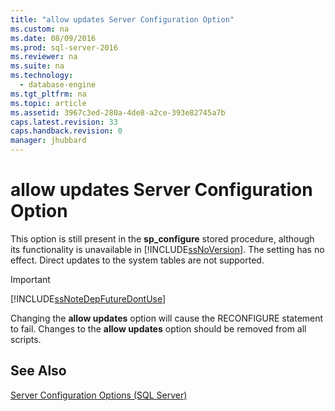 ```yaml
---
title: "allow updates Server Configuration Option"
ms.custom: na
ms.date: 08/09/2016
ms.prod: sql-server-2016
ms.reviewer: na
ms.suite: na
ms.technology: 
  - database-engine
ms.tgt_pltfrm: na
ms.topic: article
ms.assetid: 3967c3ed-280a-4de8-a2ce-393e82745a7b
caps.latest.revision: 33
caps.handback.revision: 0
manager: jhubbard
---
```

# allow updates Server Configuration Option
This option is still present in the **sp_configure** stored procedure, although its functionality is unavailable in [!INCLUDE[ssNoVersion](../../Topics/TopicNameContainA/tokens/ssNoVersion_md.md)]. The setting has no effect. Direct updates to the system tables are not supported.  
  
> [!IMPORTANT]  
>  [!INCLUDE[ssNoteDepFutureDontUse](../../Topics/TopicNameContainA/tokens/ssNoteDepFutureDontUse_md.md)]  
  
 Changing the **allow updates** option will cause the RECONFIGURE statement to fail. Changes to the **allow updates** option should be removed from all scripts.  
  
## See Also  
 [Server Configuration Options (SQL Server)](../../Topics/TopicNameNotContainA/Server-Configuration-Options--SQL-Server-.md)